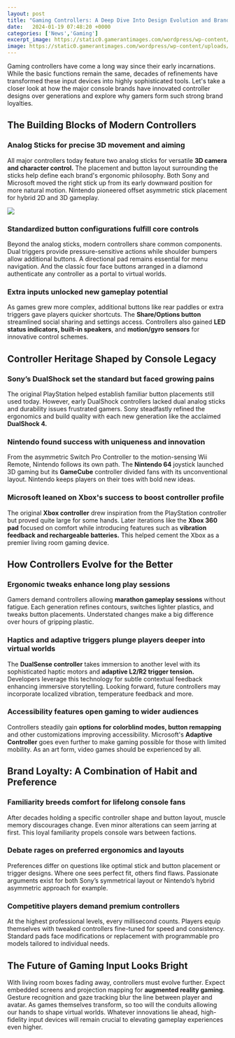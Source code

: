 ```yaml
---
layout: post
title: "Gaming Controllers: A Deep Dive Into Design Evolution and Brand Loyalty"
date:   2024-01-19 07:48:20 +0000
categories: ['News','Gaming']
excerpt_image: https://static0.gamerantimages.com/wordpress/wp-content/uploads/xbox-one-custom-controllers-e3-2016-deep-dive.jpg
image: https://static0.gamerantimages.com/wordpress/wp-content/uploads/xbox-one-custom-controllers-e3-2016-deep-dive.jpg
---
```


Gaming controllers have come a long way since their early incarnations. While the basic functions remain the same, decades of refinements have transformed these input devices into highly sophisticated tools. Let's take a closer look at how the major console brands have innovated controller designs over generations and explore why gamers form such strong brand loyalties.
## The Building Blocks of Modern Controllers
### **Analog Sticks for precise 3D movement and aiming** 
All major controllers today feature two analog sticks for versatile **3D camera and character control.** The placement and button layout surrounding the sticks help define each brand's ergonomic philosophy. Both Sony and Microsoft moved the right stick up from its early downward position for more natural motion. Nintendo pioneered offset asymmetric stick placement for hybrid 2D and 3D gameplay. 

![](https://static0.gamerantimages.com/wordpress/wp-content/uploads/xbox-one-custom-controllers-e3-2016-deep-dive.jpg)
### Standardized button configurations fulfill core controls 
Beyond the analog sticks, modern controllers share common components. Dual triggers provide pressure-sensitive actions while shoulder bumpers allow additional buttons. A directional pad remains essential for menu navigation. And the classic four face buttons arranged in a diamond authenticate any controller as a portal to virtual worlds.
### Extra inputs unlocked new gameplay potential
As games grew more complex, additional buttons like rear paddles or extra triggers gave players quicker shortcuts. The **Share/Options button** streamlined social sharing and settings access. Controllers also gained **LED status indicators, built-in speakers**, and **motion/gyro sensors** for innovative control schemes.
## Controller Heritage Shaped by Console Legacy 
### Sony’s DualShock set the standard but faced growing pains 
The original PlayStation helped establish familiar button placements still used today. However, early DualShock controllers lacked dual analog sticks and durability issues frustrated gamers. Sony steadfastly refined the ergonomics and build quality with each new generation like the acclaimed **DualShock 4.**  
### Nintendo found success with uniqueness and innovation  
From the asymmetric Switch Pro Controller to the motion-sensing Wii Remote, Nintendo follows its own path. The **Nintendo 64** joystick launched 3D gaming but its **GameCube** controller divided fans with its unconventional layout. Nintendo keeps players on their toes with bold new ideas.
### Microsoft leaned on Xbox's success to boost controller profile
The original **Xbox controller** drew inspiration from the PlayStation controller but proved quite large for some hands. Later iterations like the **Xbox 360 pad** focused on comfort while introducing features such as **vibration feedback and rechargeable batteries.** This helped cement the Xbox as a premier living room gaming device.
## How Controllers Evolve for the Better
### Ergonomic tweaks enhance long play sessions
Gamers demand controllers allowing **marathon gameplay sessions** without fatigue. Each generation refines contours, switches lighter plastics, and tweaks button placements. Understated changes make a big difference over hours of gripping plastic.
### Haptics and adaptive triggers plunge players deeper into virtual worlds  
The **DualSense controller** takes immersion to another level with its sophisticated haptic motors and **adaptive L2/R2 trigger tension.** Developers leverage this technology for subtle contextual feedback enhancing immersive storytelling. Looking forward, future controllers may incorporate localized vibration, temperature feedback and more.
### Accessibility features open gaming to wider audiences  
Controllers steadily gain **options for colorblind modes, button remapping** and other customizations improving accessibility. Microsoft's **Adaptive Controller** goes even further to make gaming possible for those with limited mobility. As an art form, video games should be experienced by all.
## Brand Loyalty: A Combination of Habit and Preference
### Familiarity breeds comfort for lifelong console fans
After decades holding a specific controller shape and button layout, muscle memory discourages change. Even minor alterations can seem jarring at first. This loyal familiarity propels console wars between factions. 
### Debate rages on preferred ergonomics and layouts  
Preferences differ on questions like optimal stick and button placement or trigger designs. Where one sees perfect fit, others find flaws. Passionate arguments exist for both Sony’s symmetrical layout or Nintendo’s hybrid asymmetric approach for example. 
### Competitive players demand premium controllers
At the highest professional levels, every millisecond counts. Players equip themselves with tweaked controllers fine-tuned for speed and consistency. Standard pads face modifications or replacement with programmable pro models tailored to individual needs.
## The Future of Gaming Input Looks Bright
With living room boxes fading away, controllers must evolve further. Expect embedded screens and projection mapping for **augmented reality gaming**. Gesture recognition and gaze tracking blur the line between player and avatar. As games themselves transform, so too will the conduits allowing our hands to shape virtual worlds. Whatever innovations lie ahead, high-fidelity input devices will remain crucial to elevating gameplay experiences even higher.